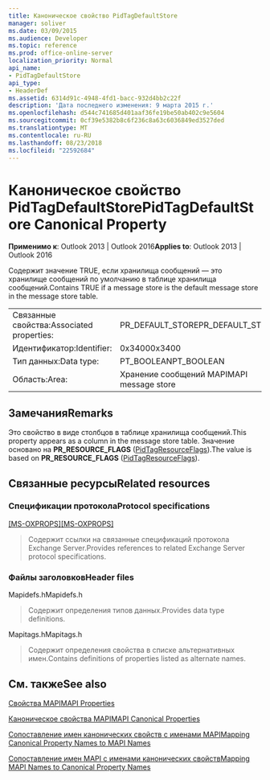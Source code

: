 ```yaml
---
title: Каноническое свойство PidTagDefaultStore
manager: soliver
ms.date: 03/09/2015
ms.audience: Developer
ms.topic: reference
ms.prod: office-online-server
localization_priority: Normal
api_name:
- PidTagDefaultStore
api_type:
- HeaderDef
ms.assetid: 6314d91c-4948-4fd1-bacc-932d4bb2c22f
description: 'Дата последнего изменения: 9 марта 2015 г.'
ms.openlocfilehash: d544c741685d401aaf36fe19be50ab402c9e5604
ms.sourcegitcommit: 0cf39e5382b8c6f236c8a63c6036849ed3527ded
ms.translationtype: MT
ms.contentlocale: ru-RU
ms.lasthandoff: 08/23/2018
ms.locfileid: "22592684"
---
```

# <a name="pidtagdefaultstore-canonical-property"></a><span data-ttu-id="72d50-103">Каноническое свойство PidTagDefaultStore</span><span class="sxs-lookup"><span data-stu-id="72d50-103">PidTagDefaultStore Canonical Property</span></span>

  
  
<span data-ttu-id="72d50-104">**Применимо к**: Outlook 2013 | Outlook 2016</span><span class="sxs-lookup"><span data-stu-id="72d50-104">**Applies to**: Outlook 2013 | Outlook 2016</span></span> 
  
<span data-ttu-id="72d50-105">Содержит значение TRUE, если хранилища сообщений — это хранилище сообщений по умолчанию в таблице хранилища сообщений.</span><span class="sxs-lookup"><span data-stu-id="72d50-105">Contains TRUE if a message store is the default message store in the message store table.</span></span> 
  
|||
|:-----|:-----|
|<span data-ttu-id="72d50-106">Связанные свойства:</span><span class="sxs-lookup"><span data-stu-id="72d50-106">Associated properties:</span></span>  <br/> |<span data-ttu-id="72d50-107">PR_DEFAULT_STORE</span><span class="sxs-lookup"><span data-stu-id="72d50-107">PR_DEFAULT_STORE</span></span>  <br/> |
|<span data-ttu-id="72d50-108">Идентификатор:</span><span class="sxs-lookup"><span data-stu-id="72d50-108">Identifier:</span></span>  <br/> |<span data-ttu-id="72d50-109">0x3400</span><span class="sxs-lookup"><span data-stu-id="72d50-109">0x3400</span></span>  <br/> |
|<span data-ttu-id="72d50-110">Тип данных:</span><span class="sxs-lookup"><span data-stu-id="72d50-110">Data type:</span></span>  <br/> |<span data-ttu-id="72d50-111">PT_BOOLEAN</span><span class="sxs-lookup"><span data-stu-id="72d50-111">PT_BOOLEAN</span></span>  <br/> |
|<span data-ttu-id="72d50-112">Область:</span><span class="sxs-lookup"><span data-stu-id="72d50-112">Area:</span></span>  <br/> |<span data-ttu-id="72d50-113">Хранение сообщений MAPI</span><span class="sxs-lookup"><span data-stu-id="72d50-113">MAPI message store</span></span>  <br/> |
   
## <a name="remarks"></a><span data-ttu-id="72d50-114">Замечания</span><span class="sxs-lookup"><span data-stu-id="72d50-114">Remarks</span></span>

<span data-ttu-id="72d50-115">Это свойство в виде столбцов в таблице хранилища сообщений.</span><span class="sxs-lookup"><span data-stu-id="72d50-115">This property appears as a column in the message store table.</span></span> <span data-ttu-id="72d50-116">Значение основано на **PR_RESOURCE_FLAGS** ([PidTagResourceFlags](pidtagresourceflags-canonical-property.md)).</span><span class="sxs-lookup"><span data-stu-id="72d50-116">The value is based on **PR_RESOURCE_FLAGS** ([PidTagResourceFlags](pidtagresourceflags-canonical-property.md)).</span></span> 
  
## <a name="related-resources"></a><span data-ttu-id="72d50-117">Связанные ресурсы</span><span class="sxs-lookup"><span data-stu-id="72d50-117">Related resources</span></span>

### <a name="protocol-specifications"></a><span data-ttu-id="72d50-118">Спецификации протокола</span><span class="sxs-lookup"><span data-stu-id="72d50-118">Protocol specifications</span></span>

<span data-ttu-id="72d50-119">[[MS-OXPROPS]](http://msdn.microsoft.com/library/f6ab1613-aefe-447d-a49c-18217230b148%28Office.15%29.aspx)</span><span class="sxs-lookup"><span data-stu-id="72d50-119">[[MS-OXPROPS]](http://msdn.microsoft.com/library/f6ab1613-aefe-447d-a49c-18217230b148%28Office.15%29.aspx)</span></span>
  
> <span data-ttu-id="72d50-120">Содержит ссылки на связанные спецификаций протокола Exchange Server.</span><span class="sxs-lookup"><span data-stu-id="72d50-120">Provides references to related Exchange Server protocol specifications.</span></span>
    
### <a name="header-files"></a><span data-ttu-id="72d50-121">Файлы заголовков</span><span class="sxs-lookup"><span data-stu-id="72d50-121">Header files</span></span>

<span data-ttu-id="72d50-122">Mapidefs.h</span><span class="sxs-lookup"><span data-stu-id="72d50-122">Mapidefs.h</span></span>
  
> <span data-ttu-id="72d50-123">Содержит определения типов данных.</span><span class="sxs-lookup"><span data-stu-id="72d50-123">Provides data type definitions.</span></span>
    
<span data-ttu-id="72d50-124">Mapitags.h</span><span class="sxs-lookup"><span data-stu-id="72d50-124">Mapitags.h</span></span>
  
> <span data-ttu-id="72d50-125">Содержит определения свойства в списке альтернативных имен.</span><span class="sxs-lookup"><span data-stu-id="72d50-125">Contains definitions of properties listed as alternate names.</span></span>
    
## <a name="see-also"></a><span data-ttu-id="72d50-126">См. также</span><span class="sxs-lookup"><span data-stu-id="72d50-126">See also</span></span>



[<span data-ttu-id="72d50-127">Свойства MAPI</span><span class="sxs-lookup"><span data-stu-id="72d50-127">MAPI Properties</span></span>](mapi-properties.md)
  
[<span data-ttu-id="72d50-128">Каноническое свойства MAPI</span><span class="sxs-lookup"><span data-stu-id="72d50-128">MAPI Canonical Properties</span></span>](mapi-canonical-properties.md)
  
[<span data-ttu-id="72d50-129">Сопоставление имен канонических свойств с именами MAPI</span><span class="sxs-lookup"><span data-stu-id="72d50-129">Mapping Canonical Property Names to MAPI Names</span></span>](mapping-canonical-property-names-to-mapi-names.md)
  
[<span data-ttu-id="72d50-130">Сопоставление имен MAPI с именами канонических свойств</span><span class="sxs-lookup"><span data-stu-id="72d50-130">Mapping MAPI Names to Canonical Property Names</span></span>](mapping-mapi-names-to-canonical-property-names.md)

